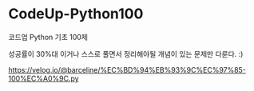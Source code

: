 # CodeUp-Python100
코드업 Python 기초 100제

성공률이 30%대 이거나 스스로 풀면서 정리해야될 개념이 있는 문제만 다룬다.
:)

https://velog.io/@barceline/%EC%BD%94%EB%93%9C%EC%97%85-100%EC%A0%9C.py